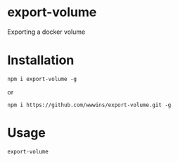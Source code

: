 # export-volume
Exporting a docker volume

# Installation
```
npm i export-volume -g
```
or
```
npm i https://github.com/wwwins/export-volume.git -g
```

# Usage
```
export-volume
```
